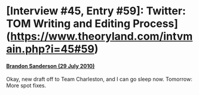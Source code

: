 # [Interview #45, Entry #59]: Twitter: TOM Writing and Editing Process](https://www.theoryland.com/intvmain.php?i=45#59)

#### [Brandon Sanderson (29 July 2010)](http://twitter.com/BrandonSandrson/status/19817299020)

Okay, new draft off to Team Charleston, and I can go sleep now. Tomorrow: More spot fixes.

